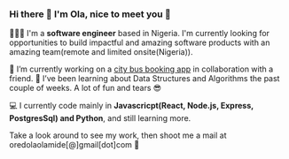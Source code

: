 ### Hi there 👋 I'm Ola, nice to meet you 🤝

<!--
**ola-dola/ola-dola** is a ✨ _special_ ✨ repository because its `README.md` (this file) appears on your GitHub profile.

- 👯 I’m looking to collaborate on ...
- 🤔 I’m looking for help with ...
- 📫 How to reach me: ...
- 😄 Pronouns: ...
- ⚡ Fun fact: ...
-->

👨🏾‍🔬 I'm a **software engineer** based in Nigeria. 
 I'm currently looking for opportunities to build impactful and amazing software products with an amazing team(remote and limited onsite(Nigeria)).
 
🔭 I’m currently working on a [city bus booking app](https://github.com/PickMe-Bus) in collaboration with a friend.
🌱 I’ve been learning about Data Structures and Algorithms the past couple of weeks. A lot of fun and tears 😎

💻 I currently code mainly in **Javascricpt(React, Node.js, Express, PostgresSql) and Python**, and still learning more.

Take a look around to see my work, then shoot me a mail at oredolaolamide[@]gmail[dot]com 🙂


